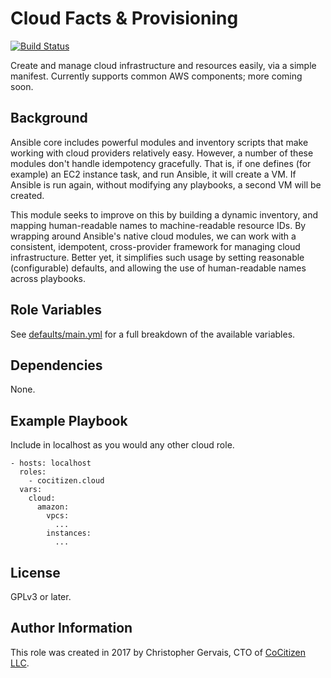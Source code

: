 Cloud Facts & Provisioning
==========================

[![Build Status](https://travis-ci.org/cocitizen/ansible-role-cloud.svg?branch=master)](https://travis-ci.org/coitizen/ansible-role-cloud)

Create and manage cloud infrastructure and resources easily, via a simple manifest. Currently supports common AWS components; more coming soon.


Background
----------

Ansible core includes powerful modules and inventory scripts that make working with cloud providers relatively easy. However, a number of these modules don't handle idempotency gracefully. That is, if one defines (for example) an EC2 instance task, and run Ansible, it will create a VM. If Ansible is run again, without modifying any playbooks, a second VM will be created.

This module seeks to improve on this by building a dynamic inventory, and mapping human-readable names to machine-readable resource IDs. By wrapping around Ansible's native cloud modules, we can work with a consistent, idempotent, cross-provider framework for managing cloud infrastructure. Better yet, it simplifies such usage by setting reasonable (configurable) defaults, and allowing the use of human-readable names across playbooks.


Role Variables
--------------

See [defaults/main.yml](defaults/main.yml) for a full breakdown of the available variables.


Dependencies
------------

None.


Example Playbook
----------------

Include in localhost as you would any other cloud role.

    - hosts: localhost
      roles:
        - cocitizen.cloud
      vars:
        cloud:
          amazon:
            vpcs:
              ...
            instances:
              ...


License
-------

GPLv3 or later.


Author Information
------------------

This role was created in 2017 by Christopher Gervais, CTO of [CoCitizen LLC](http://www.cocitizen.com/).

